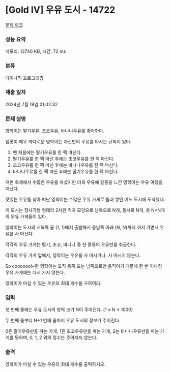 # [Gold IV] 우유 도시 - 14722 

[문제 링크](https://www.acmicpc.net/problem/14722) 

### 성능 요약

메모리: 13740 KB, 시간: 72 ms

### 분류

다이나믹 프로그래밍

### 제출 일자

2024년 7월 19일 01:02:32

### 문제 설명

<p>영학이는 딸기우유, 초코우유, 바나나우유를 좋아한다.</p>

<p>입맛이 매우 까다로운 영학이는 자신만의 우유를 마시는 규칙이 있다. </p>

<ol>
	<li>맨 처음에는 딸기우유를 한 팩 마신다.</li>
	<li>딸기우유를 한 팩 마신 후에는 초코우유를 한 팩 마신다.</li>
	<li>초코우유를 한 팩 마신 후에는 바나나우유를 한 팩 마신다.</li>
	<li>바나나우유를 한 팩 마신 후에는 딸기우유를 한 팩 마신다. </li>
</ol>

<p>저번 축제에서 수많은 우유를 마셨지만 더욱 우유에 갈증을 느낀 영학이는 우유 여행을 떠났다.</p>

<p>맛있는 우유를 찾아 떠난 영학이는 수많은 우유 가게로 둘러 쌓인 어느 도시에 도착했다.</p>

<p>이 도시는 정사각형 형태의 2차원 격자 모양으로 남북으로 N개, 동서로 N개, 총 N*N개의 우유 가게들이 있다.</p>

<p>영학이는 도시의 서북쪽 끝 (1, 1)에서 출발해서 동남쪽 아래 (N, N)까지 까지 가면서 우유를 사 마신다. </p>

<p>각각의 우유 가게는 딸기, 초코, 바나나 중 한 종류의 우유만을 취급한다.</p>

<p>각각의 우유 가게 앞에서, 영학이는 우유를 사 마시거나, 사 마시지 않는다.</p>

<p>So cooooool~한 영학이는 오직 동쪽 또는 남쪽으로만 움직이기 때문에 한 번 지나친 우유 가게에는 다시 가지 않는다.</p>

<p>영학이가 마실 수 있는 우유의 최대 개수를 구하여라.</p>

### 입력 

 <p>첫 번째 줄에는 우유 도시의 영역 크기 N이 주어진다. (1 ≤ N ≤ 1000)</p>

<p>두 번째 줄부터 N+1 번째 줄까지 우유 도시의 정보가 주어진다.</p>

<p>0은 딸기우유만을 파는 가게, 1은 초코우유만을 파는 가게, 2는 바나나우유만을 파는 가게를 뜻하며, 0, 1, 2 외의 정수는 주어지지 않는다.</p>

### 출력 

 <p>영학이가 마실 수 있는 우유의 최대 개수를 출력하시오.</p>

